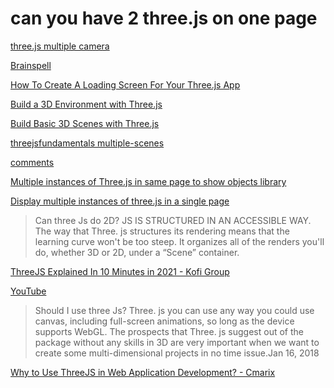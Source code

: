 # can you have 2 three.js on one page

[three.js multiple camera](https://www.google.com/search?q=three.js+multiple+camera&oq=three.js+multiple+camera&aqs=chrome..69i57j0i22i30l2.2131j0j7&sourceid=chrome&ie=UTF-8)

[Brainspell](https://web.archive.org/web/20180206125803/http://brainspell.org/article/24996404)

[How To Create A Loading Screen For Your Three.js App](https://www.youtube.com/watch?v=zMzuPIiznQ4)

[Build a 3D Environment with Three.js](https://www.codecademy.com/article/brandondusch/build-a-3d-environment-with-three-js)

[Build Basic 3D Scenes with Three.js](https://javascript.plainenglish.io/three-js-lesson-1-building-basic-3d-scenes-with-three-js-e06d05c28feb)

[threejsfundamentals multiple-scenes](https://r105.threejsfundamentals.org/threejs/lessons/threejs-multiple-scenes.html)

[comments](https://threejsfundamentals.org/threejs/lessons/threejs-multiple-scenes.html)

[Multiple instances of Three.js in same page to show objects library](https://discourse.threejs.org/t/multiple-instances-of-three-js-in-same-page-to-show-objects-library/18341)

[Display multiple instances of three.js in a single page](https://stackoverflow.com/questions/33959538/display-multiple-instances-of-three-js-in-a-single-page)

> Can three Js do 2D?
JS IS STRUCTURED IN AN ACCESSIBLE WAY. The way that Three. js structures its rendering means that the learning curve won't be too steep. It organizes all of the renders you'll do, whether 3D or 2D, under a “Scene” container.

[ThreeJS Explained In 10 Minutes in 2021 - Kofi Group](https://www.kofi-group.com/threejs-explained-in-10-minutes/)

[YouTube](https://www.youtube.com/watch?v=ZiT2tN2eEro)

> Should I use three Js?
Three. js you can use any way you could use canvas, including full-screen animations, so long as the device supports WebGL. The prospects that Three. js suggest out of the package without any skills in 3D are very important when we want to create some multi-dimensional projects in no time issue.Jan 16, 2018

[Why to Use ThreeJS in Web Application Development? - Cmarix](https://www.cmarix.com/blog/why-to-use-threejs-in-web-application-development/)
